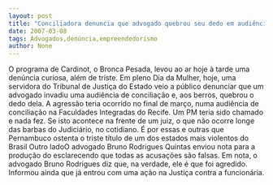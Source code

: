 ```yaml
---
layout: post
title: "Conciliadora denuncia que advogado quebrou seu dedo em audiência"
date: 2007-03-08
tags: Advogados,denúncia,empreendedorismo
author: None
---
```

O programa de Cardinot, o Bronca Pesada, levou ao ar hoje à tarde uma denúncia curiosa, além de triste. 
Em pleno Dia da Mulher, hoje, uma servidora do Tribunal de Justiça do Estado veio a público denunciar que um advogado invadiu uma audiência de conciliação e, aos berros, quebrou o dedo dela.
A agressão teria ocorrido no final de março, numa audiência de conciliação na Faculdades Integradas do Recife. Um PM teria sido chamado e nada fez.
Se isto acontece na frente de um juiz, o que não ocorre longe das barbas do Judiciário, no cotidiano. É por essas e outras que Pernambuco ostenta o triste título de um dos estados mais violentos do Brasil
Outro ladoO advogado Bruno Rodrigues Quintas enviou nota para a produção do esclarecendo que todas as acusações são falsas. Em nota, o advogado Bruno Rodrigues diz que, na verdade, ele é que foi agredido. Informou ainda que já entrou com uma ação na Justiça contra a funcionária. 